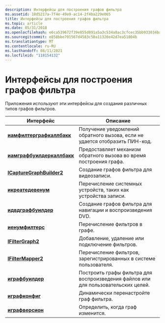 ```yaml
---
description: Интерфейсы для построения графов фильтра
ms.assetid: 18d5217a-7f4e-49e9-ac14-2f4ba229e065
title: Интерфейсы для построения графов фильтра
ms.topic: article
ms.date: 05/31/2018
ms.openlocfilehash: e6ca539672f39e855d891a5a3c534a8ac3cfcec35bb933034bad2621fa5339d2
ms.sourcegitcommit: e858bbe701567d4583c50a11326e42d7ea51804b
ms.translationtype: MT
ms.contentlocale: ru-RU
ms.lasthandoff: 08/11/2021
ms.locfileid: "118154132"
---
```

# <a name="interfaces-for-building-filter-graphs"></a>Интерфейсы для построения графов фильтра

Приложения используют эти интерфейсы для создания различных типов графов фильтров.



| Интерфейс                                                  | Описание                                                 |
|------------------------------------------------------------|-------------------------------------------------------------|
| [**иамфилтерграфкаллбакк**](/windows/desktop/api/Strmif/nn-strmif-iamfiltergraphcallback)   | Получение уведомлений обратного вызова, если не удается отобразить ПИН-код. |
| [**иамграфбуилдеркаллбакк**](/windows/desktop/api/Strmif/nn-strmif-iamgraphbuildercallback) | Предоставляет механизм обратного вызова во время построения графа.        |
| [**ICaptureGraphBuilder2**](/windows/desktop/api/Strmif/nn-strmif-icapturegraphbuilder2)     | Создание графов фильтра для видеозаписи.                      |
| [**икреатедевенум**](/windows/desktop/api/Strmif/nn-strmif-icreatedevenum)                   | Перечисление системных устройств, таких как устройства записи.          |
| [**идвдграфбуилдер**](/windows/desktop/api/Strmif/nn-strmif-idvdgraphbuilder)               | Создание графов фильтра для навигации и воспроизведения DVD.        |
| [**иенумфилтерс**](/windows/desktop/api/Strmif/nn-strmif-ienumfilters)                       | Перечисление фильтров в графе.                         |
| [**IFilterGraph2**](/windows/desktop/api/Strmif/nn-strmif-ifiltergraph2)                     | Добавление, удаление или подключение фильтров.                            |
| [**IFilterMapper2**](/windows/desktop/api/Strmif/nn-strmif-ifiltermapper2)                   | Перечисление фильтров, зарегистрированных в системе пользователя.      |
| [**играфбуилдер**](/windows/desktop/api/Strmif/nn-strmif-igraphbuilder)                     | Построить графы фильтра для воспроизведения файлов или для пользовательских целей.   |
| [**играфконфиг**](/windows/desktop/api/Strmif/nn-strmif-igraphconfig)                       | Динамически перенастройте граф фильтра.                     |
| [**играфверсион**](/windows/desktop/api/Strmif/nn-strmif-igraphversion)                     | Определить, когда граф изменится.                           |



 

 

 



